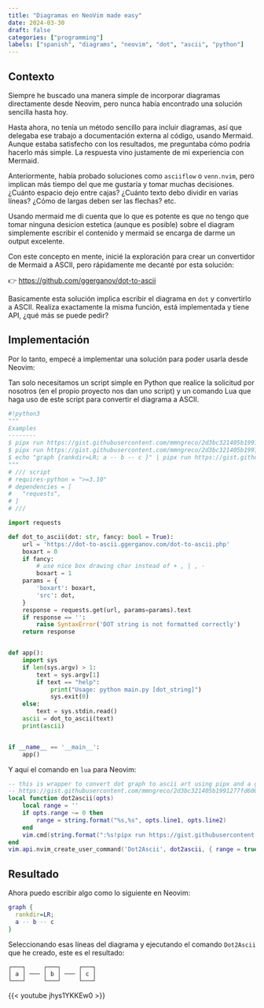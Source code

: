 ```yaml
---
title: "Diagramas en NeoVim made easy"
date: 2024-03-30
draft: false
categories: ["programming"]
labels: ["spanish", "diagrams", "neovim", "dot", "ascii", "python"]
---
```



## Contexto

Siempre he buscado una manera simple de incorporar diagramas directamente desde
Neovim, pero nunca había encontrado una solución sencilla hasta hoy.

Hasta ahora, no tenía un método sencillo para incluir diagramas, así que
delegaba ese trabajo a documentación externa al código, usando Mermaid. Aunque
estaba satisfecho con los resultados, me preguntaba cómo podría hacerlo más
simple. La respuesta vino justamente de mi experiencia con Mermaid.

Anteriormente, había probado soluciones como `asciiflow` o `venn.nvim`, pero
implican más tiempo del que me gustaría y tomar muchas decisiones. ¿Cuánto
espacio dejo entre cajas? ¿Cuánto texto debo dividir en varias líneas? ¿Cómo de
largas deben ser las flechas? etc.

Usando mermaid me di cuenta que lo que es potente es que no tengo que tomar
ninguna desicion estetica (aunque es posible) sobre el diagram simplemente
escribir el contenido y mermaid se encarga de darme un output excelente.

Con este concepto en mente, inicié la exploración para crear un convertidor de
Mermaid a ASCII, pero rápidamente me decanté por esta solución:

👉 https://github.com/ggerganov/dot-to-ascii

Basicamente esta solución implica escribir el diagrama en `dot` y convertirlo a
ASCII. Realiza exactamente la misma función, está implementada y tiene API,
¿qué más se puede pedir?


## Implementación

Por lo tanto, empecé a implementar una solución para poder usarla desde Neovim:

Tan solo necesitamos un script simple en Python que realice la solicitud por
nosotros (en el propio proyecto nos dan uno script) y un comando Lua que haga
uso de este script para convertir el diagrama a ASCII.

```python
#!python3
"""
Examples
--------
$ pipx run https://gist.githubusercontent.com/mmngreco/2d3bc321405b1991277fd6001060df0d/raw/dot2ascii.py help
$ pipx run https://gist.githubusercontent.com/mmngreco/2d3bc321405b1991277fd6001060df0d/raw/dot2ascii.py "graph {a -- b -- c}"
$ echo "graph {rankdir=LR; a -- b -- c }" | pipx run https://gist.githubusercontent.com/mmngreco/2d3bc321405b1991277fd6001060df0d/raw/dot2ascii.py
"""
# /// script
# requires-python = ">=3.10"
# dependencies = [
#   "requests",
# ]
# ///

import requests

def dot_to_ascii(dot: str, fancy: bool = True):
    url = 'https://dot-to-ascii.ggerganov.com/dot-to-ascii.php'
    boxart = 0
    if fancy:
        # use nice box drawing char instead of + , | , -
        boxart = 1
    params = {
        'boxart': boxart,
        'src': dot,
    }
    response = requests.get(url, params=params).text
    if response == '':
        raise SyntaxError('DOT string is not formatted correctly')
    return response


def app():
    import sys
    if len(sys.argv) > 1:
        text = sys.argv[1]
        if text == "help":
            print("Usage: python main.py [dot_string]")
            sys.exit(0)
    else:
        text = sys.stdin.read()
    ascii = dot_to_ascii(text)
    print(ascii)


if __name__ == '__main__':
    app()
```

Y aqui el comando en `lua` para Neovim:

```lua
-- this is wrapper to convert dot graph to ascii art using pipx and a gist
-- https://gist.githubusercontent.com/mmngreco/2d3bc321405b1991277fd6001060df0d/raw/dot2ascii.py
local function dot2ascii(opts)
    local range = ''
    if opts.range ~= 0 then
        range = string.format("%s,%s", opts.line1, opts.line2)
    end
    vim.cmd(string.format(":%s!pipx run https://gist.githubusercontent.com/mmngreco/2d3bc321405b1991277fd6001060df0d/raw/dot2ascii.py", range))
end
vim.api.nvim_create_user_command('Dot2Ascii', dot2ascii, { range = true, nargs = 0 })
```


## Resultado

Ahora puedo escribir algo como lo siguiente en Neovim:

```dot
graph {
  rankdir=LR;
  a -- b -- c
}
```


Seleccionando esas líneas del diagrama y ejecutando el comando `Dot2Ascii` que
he creado, este es el resultado:

```
┌───┐     ┌───┐     ┌───┐
│ a │ ─── │ b │ ─── │ c │
└───┘     └───┘     └───┘
```



{{< youtube jhys1YKKEw0 >}}


